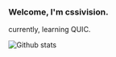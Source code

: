 ### Welcome, I'm cssivision.

currently, learning QUIC.

![Github stats](https://github-readme-stats.vercel.app/api?username=cssivision&show_icons=true)

